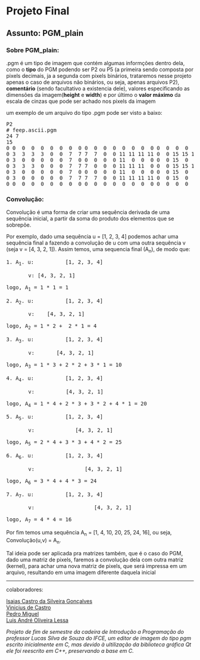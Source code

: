 # Projeto Final

## Assunto: PGM_plain

### Sobre PGM_plain:

.pgm é um tipo de imagem que contém algumas informções dentro dela, como o **tipo** do PGM podendo ser P2 ou P5 (a primeira sendo composta por pixels decimais, ja a segunda com pixels binários, trataremos nesse projeto apenas o caso de arquivos não binários, ou seja, apenas arquivos P2), **comentário** (sendo facultativo a existencia dele), valores especificando as dimensões da imagem(**height** e **width**) e por último o **valor máximo** da escala de cinzas que pode ser achado nos pixels da imagem

um exemplo de um arquivo do tipo .pgm pode ser visto a baixo:

<pre>
P2 
# feep.ascii.pgm 
24 7 
15 
0 0  0  0  0  0  0  0  0 0  0  0  0  0  0  0  0 0  0  0  0  0  0  0
0 3  3  3  3  0  0  7  7 7  7  0  0 11 11 11 11 0  0 15 15 15 15  0
0 3  0  0  0  0  0  7  0 0  0  0  0 11  0  0  0 0  0 15  0  0 15  0
0 3  3  3  0  0  0  7  7 7  0  0  0 11 11 11  0 0  0 15 15 15 15  0
0 3  0  0  0  0  0  7  0 0  0  0  0 11  0  0  0 0  0 15  0  0  0  0
0 3  0  0  0  0  0  7  7 7  7  0  0 11 11 11 11 0  0 15  0  0  0  0
0 0  0  0  0  0  0  0  0 0  0  0  0  0  0  0  0 0  0  0  0  0  0  0
</pre>

### Convolução:

Convolução é uma forma de criar uma sequência derivada de uma sequência inicial, a partir da soma do produto dos elementos que se sobrepõe.

Por exemplo, dado uma sequência u = [1, 2, 3, 4] podemos achar uma sequência final a fazendo a convolução de u com uma outra sequência v (seja v = [4, 3, 2, 1]).
Assim temos, uma sequencia final (A<sub>n</sub>), de modo que:<br>

<pre>
1. A<sub>1</sub>. u:          [1, 2, 3, 4]<br>
       v: [4, 3, 2, 1]

logo, A<sub>1</sub> = 1 * 1 = 1

2. A<sub>2</sub>. u:          [1, 2, 3, 4]<br>
       v:    [4, 3, 2, 1]

logo, A<sub>2</sub> = 1 * 2 +  2 * 1 = 4

3. A<sub>3</sub>. u:          [1, 2, 3, 4]<br>
       v:       [4, 3, 2, 1]

logo, A<sub>3</sub> = 1 * 3 + 2 * 2 + 3 * 1 = 10

4. A<sub>4</sub>. u:          [1, 2, 3, 4]<br>
       v:          [4, 3, 2, 1]

logo, A<sub>4</sub> = 1 * 4 + 2 * 3 + 3 * 2 + 4 * 1 = 20

5. A<sub>5</sub>. u:          [1, 2, 3, 4]<br>
       v:             [4, 3, 2, 1]

logo, A<sub>5</sub> = 2 * 4 + 3 * 3 + 4 * 2 = 25

6. A<sub>6</sub>. u:          [1, 2, 3, 4]<br>
       v:                [4, 3, 2, 1]

logo, A<sub>6</sub> = 3 * 4 + 4 * 3 = 24

7. A<sub>7</sub>. u:          [1, 2, 3, 4]<br>
       v:                   [4, 3, 2, 1]

logo, A<sub>7</sub> = 4 * 4 = 16
</pre>

Por fim temos uma sequência A<sub>n</sub> = [1, 4, 10, 20, 25, 24, 16], ou seja, Convolução(u,v) = A<sub>n</sub>.

Tal ideia pode ser aplicada pra matrizes também, que é o caso do PGM, dado uma matriz de pixels, faremos a convolução dela com outra matriz (kernel), para achar uma nova matriz de pixels, que será impressa em um arquivo, resultando em uma imagem diferente daquela inicial

<hr>

colaboradores: <br/>

[Isaias Castro da Silveira Gonçalves](https://github.com/Isaias00C)<br/>
[Vinicius de Castro](https://github.com/Vinicius-de-Castro)<br/>
[Pedro Miguel](https://github.com/PMiguelit0)<br/>
[Luis André Oliveira Lessa](https://github.com/LuisLessa01)<br/>

_Projeto de fim de semestre da cadeira de Introdução a Programação do professor Lucas Silva de Souza do IFCE, um editor de imagem do tipo pgm escrito inicialmente em C, mas devido à ultilização da biblioteca gráfica Qt ele foi reescrito em C++, preservando a base em C._
